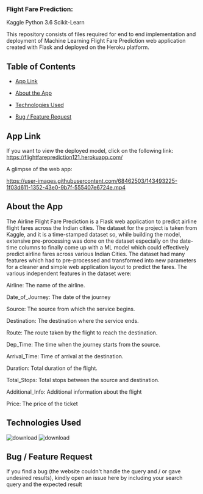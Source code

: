 ### Flight Fare Prediction:
Kaggle Python 3.6 Scikit-Learn

This repository consists of files required for end to end implementation and deployment of Machine Learning Flight Fare Prediction web application created with Flask and deployed on the Heroku platform.

## Table of Contents

* [App Link](#app-link)

* [About the App](#About-the-App)

* [Technologies Used](#Technologies-Used)

* [Bug / Feature Request](#bug--feature-request)



## App Link
If you want to view the deployed model, click on the following link:
https://flightfareprediction121.herokuapp.com/

A glimpse of the web app:

https://user-images.githubusercontent.com/68462503/143493225-1f03d611-1352-43e0-9b7f-555407e6724e.mp4




## About the App

The Airline Flight Fare Prediction is a Flask web application to predict airline flight fares across the Indian cities. The dataset for the project is taken from Kaggle, and it is a time-stamped dataset so, while building the model, extensive pre-processing was done on the dataset especially on the date-time columns to finally come up with a ML model which could effectively predict airline fares across various Indian Cities. The dataset had many features which had to pre-processed and transformed into new parameters for a cleaner and simple web application layout to predict the fares. The various independent features in the dataset were:

Airline: The name of the airline.

Date_of_Journey: The date of the journey

Source: The source from which the service begins.

Destination: The destination where the service ends.

Route: The route taken by the flight to reach the destination.

Dep_Time: The time when the journey starts from the source.

Arrival_Time: Time of arrival at the destination.

Duration: Total duration of the flight.

Total_Stops: Total stops between the source and destination.

Additional_Info: Additional information about the flight

Price: The price of the ticket

## Technologies Used

![download](https://user-images.githubusercontent.com/68462503/143494955-9d978850-823c-487f-846d-f266d05816e0.jpg)  ![download](https://user-images.githubusercontent.com/68462503/143494998-4540c233-7a71-4dd7-a0f5-f2901a2b1249.png)




## Bug / Feature Request
If you find a bug (the website couldn't handle the query and / or gave undesired results), kindly open an issue here by including your search query and the expected result

